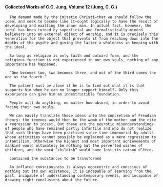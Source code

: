 #### Collected Works of C.G. Jung, Volume 12 (Jung, C. G.)
      The demand made by the imitatio Christi—that we should follow the ideal and seek to become like it—ought logically to have the result of developing and exalting the inner man. In actual fact, however, the ideal has been turned by superficial and formalistically-minded believers into an external object of worship, and it is precisely this veneration for the object that prevents it from reaching down into the depths of the psyche and giving the latter a wholeness in keeping with the ideal.

      So long as religion is only faith and outward form, and the religious function is not experienced in our own souls, nothing of any importance has happened.

      “One becomes two, two becomes three, and out of the third comes the one as the fourth.”

      The patient must be alone if he is to find out what it is that supports him when he can no longer support himself. Only this experience can give him an indestructible foundation.

      People will do anything, no matter how absurd, in order to avoid facing their own souls.

      We can easily translate these ideas into the concretism of Freudian theory: the temenos would then be the womb of the mother and the rite a regression to incest. But these are the neurotic misunderstandings of people who have remained partly infantile and who do not realize that such things have been practised since time immemorial by adults whose activities cannot possibly be explained as a mere regression to infantilism. Otherwise the highest and most important achievements of mankind would ultimately be nothing but the perverted wishes of children, and the word “childish” would have lost its raison d’être.

      contained the substances to be transformed

      An inflated consciousness is always egocentric and conscious of nothing but its own existence. It is incapable of learning from the past, incapable of understanding contemporary events, and incapable of drawing right conclusions about the future.

